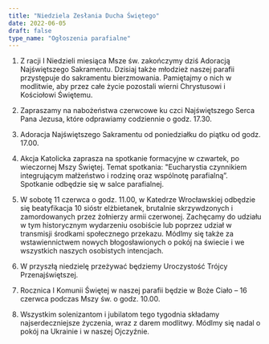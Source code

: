 ```yaml
---
title: "Niedziela Zesłania Ducha Świętego"
date: 2022-06-05
draft: false
type_name: "Ogłoszenia parafialne"
---
```


1. Z racji I Niedzieli miesiąca Msze św. zakończymy dziś Adoracją Najświętszego Sakramentu. Dzisiaj także młodzież naszej parafii przystępuje do sakramentu bierzmowania. Pamiętajmy o nich w modlitwie, aby przez całe życie pozostali wierni Chrystusowi i Kościołowi Świętemu.

2. Zapraszamy na nabożeństwa czerwcowe ku czci Najświętszego Serca Pana Jezusa, które odprawiamy codziennie o godz. 17.30.

3. Adoracja Najświętszego Sakramentu od poniedziałku do piątku od godz. 17.00.

4. Akcja Katolicka zaprasza na spotkanie formacyjne w czwartek, po wieczornej Mszy Świętej. Temat spotkania: "Eucharystia czynnikiem integrującym małżeństwo i rodzinę oraz wspólnotę parafialną”. Spotkanie odbędzie się w salce parafialnej.

5. W sobotę 11 czerwca o godz. 11.00, w Katedrze Wrocławskiej odbędzie się beatyfikacja 10 sióstr elżbietanek, brutalnie skrzywdzonych i zamordowanych przez żołnierzy armii czerwonej. Zachęcamy do udziału w tym historycznym wydarzeniu osobiście lub poprzez udział w transmisji środkami społecznego przekazu. Módlmy się także za wstawiennictwem nowych błogosławionych o pokój na świecie i we wszystkich naszych osobistych intencjach.

6. W przyszłą niedzielę przeżywać będziemy Uroczystość Trójcy Przenajświętszej.

7. Rocznica I Komunii Świętej w naszej parafii będzie w Boże Ciało – 16 czerwca podczas Mszy św. o godz. 10.00.

8. Wszystkim solenizantom i jubilatom tego tygodnia składamy najserdeczniejsze życzenia, wraz z darem modlitwy. Módlmy się nadal o pokój na Ukrainie i w naszej Ojczyźnie.
